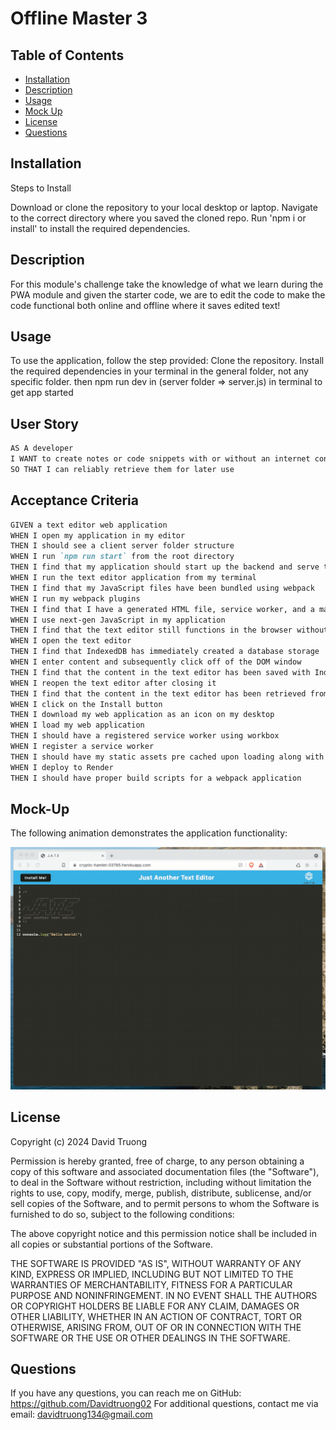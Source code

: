 # Offline Master 3

## Table of Contents 
- [Installation](#installation)
- [Description](#description)
- [Usage](#usage)
- [Mock Up](#mock-up)
- [License](#license)
- [Questions](#questions)


## Installation
Steps to Install

Download or clone the repository to your local desktop or laptop.
Navigate to the correct directory where you saved the cloned repo.
Run 'npm i or install' to install the required dependencies.


## Description
For this module's challenge take the knowledge of what we learn during the PWA module and given the starter code, we are to edit the code to make the code functional both online and offline where it saves
edited text!

## Usage
To use the application, follow the step provided:
Clone the repository.
Install the required dependencies in your terminal in the general folder, not any specific folder.
then npm run dev in (server folder => server.js) in terminal to get app started


## User Story

```md
AS A developer
I WANT to create notes or code snippets with or without an internet connection
SO THAT I can reliably retrieve them for later use
```

## Acceptance Criteria

```md
GIVEN a text editor web application
WHEN I open my application in my editor
THEN I should see a client server folder structure
WHEN I run `npm run start` from the root directory
THEN I find that my application should start up the backend and serve the client
WHEN I run the text editor application from my terminal
THEN I find that my JavaScript files have been bundled using webpack
WHEN I run my webpack plugins
THEN I find that I have a generated HTML file, service worker, and a manifest file
WHEN I use next-gen JavaScript in my application
THEN I find that the text editor still functions in the browser without errors
WHEN I open the text editor
THEN I find that IndexedDB has immediately created a database storage
WHEN I enter content and subsequently click off of the DOM window
THEN I find that the content in the text editor has been saved with IndexedDB
WHEN I reopen the text editor after closing it
THEN I find that the content in the text editor has been retrieved from our IndexedDB
WHEN I click on the Install button
THEN I download my web application as an icon on my desktop
WHEN I load my web application
THEN I should have a registered service worker using workbox
WHEN I register a service worker
THEN I should have my static assets pre cached upon loading along with subsequent pages and static assets
WHEN I deploy to Render
THEN I should have proper build scripts for a webpack application
```

## Mock-Up
The following animation demonstrates the application functionality:

![Demonstration of the finished Module 19 Challenge being used in the browser and then installed.](./Develop/Assets/00-demo.gif)
## License

Copyright (c) 2024 David Truong

Permission is hereby granted, free of charge, to any person obtaining a copy
of this software and associated documentation files (the "Software"), to deal
in the Software without restriction, including without limitation the rights
to use, copy, modify, merge, publish, distribute, sublicense, and/or sell
copies of the Software, and to permit persons to whom the Software is
furnished to do so, subject to the following conditions:

The above copyright notice and this permission notice shall be included in all
copies or substantial portions of the Software.

THE SOFTWARE IS PROVIDED "AS IS", WITHOUT WARRANTY OF ANY KIND, EXPRESS OR
IMPLIED, INCLUDING BUT NOT LIMITED TO THE WARRANTIES OF MERCHANTABILITY,
FITNESS FOR A PARTICULAR PURPOSE AND NONINFRINGEMENT. IN NO EVENT SHALL THE
AUTHORS OR COPYRIGHT HOLDERS BE LIABLE FOR ANY CLAIM, DAMAGES OR OTHER
LIABILITY, WHETHER IN AN ACTION OF CONTRACT, TORT OR OTHERWISE, ARISING FROM,
OUT OF OR IN CONNECTION WITH THE SOFTWARE OR THE USE OR OTHER DEALINGS IN THE
SOFTWARE.


## Questions
If you have any questions, you can reach me on GitHub: https://github.com/Davidtruong02
For additional questions, contact me via email: davidtruong134@gmail.com
